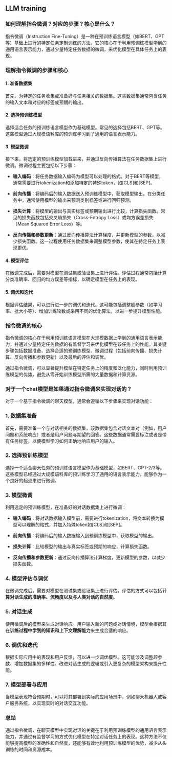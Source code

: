 ## LLM training


### 如何理解指令微调？对应的步骤？核心是什么？

指令微调（Instruction Fine-Tuning）是一种在预训练语言模型（如BERT、GPT等）基础上进行的特定任务定制训练的方法。它的核心在于利用预训练模型学到的通用语言表示能力，通过少量特定任务数据的微调，来优化模型在具体任务上的表现。

### 理解指令微调的步骤和核心

#### 1. **准备数据集**

首先，为特定的任务收集或准备好与任务相关的数据集。这些数据集通常包含任务的输入文本和对应的标签或预期的输出。

#### 2. **选择预训练模型**

选择适合任务的预训练语言模型作为基础模型。常见的选择包括BERT、GPT等。这些模型通过大规模语料库的预训练学习到了通用的语言表示能力。

#### 3. **模型微调**

接下来，将选定的预训练模型加载进来，并通过反向传播算法在任务数据集上进行微调。微调过程主要包括以下步骤：

- **输入编码**：将任务数据输入编码为模型可以处理的格式。对于BERT等模型，通常需要进行tokenization和添加特定的特殊token，如\[CLS\]和\[SEP\]。
  
- **前向传播**：将编码后的输入数据送入预训练模型中，获取模型输出。在分类任务中，通常使用模型的输出来预测类别标签或进行回归预测。

- **损失计算**：将模型的输出与真实标签或预期输出进行比较，计算损失函数。常见的损失函数包括交叉熵损失（Cross-Entropy Loss）或均方误差损失（Mean Squared Error Loss）等。

- **反向传播和参数更新**：通过反向传播算法计算梯度，并更新模型的参数，以减少损失函数。这一过程使用任务数据集来调整模型参数，使其在特定任务上表现更优。

#### 4. **模型评估**

在微调完成后，需要对模型在测试集或验证集上进行评估。评估过程通常包括计算分类准确率、回归的均方误差等指标，以确定模型在任务上的表现。

#### 5. **调优和迭代**

根据评估结果，可以进行进一步的调优和迭代。这可能包括调整超参数（如学习率、批大小等）、增加训练轮数或采用不同的优化算法，以进一步提升模型性能。

### 指令微调的核心

指令微调的核心在于利用预训练语言模型在大规模数据上学到的通用语言表示能力，并通过少量特定任务数据的有监督学习来优化模型在该任务上的性能。其关键步骤包括数据准备、选择合适的预训练模型、微调过程（包括前向传播、损失计算、反向传播和参数更新）以及最后的评估和调优。

通过指令微调，可以显著提升模型在特定任务上的精度和泛化能力，同时利用预训练模型的优势，避免从零开始训练模型所需的大量数据和计算资源。


### 对于一个chat模型是如果通过指令微调来实现对话的？

对于一个基于指令微调的聊天模型，通常会遵循以下步骤来实现对话功能：

### 1. 数据集准备

首先，需要准备一个与对话相关的数据集，该数据集包含对话文本对（例如，用户问题和系统响应）或者是用户问题与期望的回答。这些数据通常需要标注或者是带有任务标签，以便模型学习如何正确地响应用户的输入。

### 2. 选择预训练模型

选择一个适合聊天任务的预训练语言模型作为基础模型，如BERT、GPT-2/3等。这些模型已经通过大规模语料库的预训练学习了通用的语言表示能力，能够作为一个良好的起点来进行微调。

### 3. 模型微调

利用选定的预训练模型，在准备好的对话数据集上进行微调：
- **输入编码**：将对话数据输入模型前，需要进行tokenization，将文本转换为模型可以理解的格式，并加入特殊token如\[CLS\]和\[SEP\]。
  
- **前向传播**：将编码后的输入数据输入到预训练模型中，获取模型的输出。
  
- **损失计算**：比较模型的输出与真实标签或预期的响应，计算损失函数。
  
- **反向传播和参数更新**：通过反向传播算法计算梯度，更新模型的参数，以减少损失函数。

### 4. 模型评估与调优

在微调完成后，需要对模型在测试集或验证集上进行评估。评估的方式可以包括**计算对话生成的准确率、流畅度以及与人类对话的自然度**。

### 5. 对话生成

使用微调后的模型来生成对话响应。用户输入新的问题或对话情境，模型会根据其在**训练过程中学到的知识和上下文理解能力**来生成合适的响应。

### 6. 调优和迭代

根据实际应用中的表现和用户反馈，可以进一步调优模型。这可能涉及调整超参数、增加数据集的多样性、改进对话生成的逻辑或引入更复杂的模型架构来提升性能。

### 7. 模型部署与应用

当模型表现符合预期时，可以将其部署到实际的应用场景中，例如聊天机器人或客户服务系统，以实现实时的对话交互功能。

### 总结

通过指令微调，在聊天模型中实现对话的关键在于利用预训练模型的通用语言表示能力，并通过有监督学习的方式优化模型在特定对话任务上的表现。这种方法不仅能够提高模型的准确性和自然度，还能够有效地利用预训练模型的优势，减少从头训练的时间和资源成本。